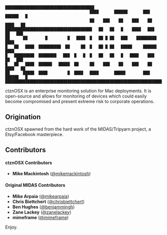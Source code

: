                                           ████████████████████████████████████████
                                          ████       ██████       ███   ██████   █
                                          ██    ███    ██    ███    ██   ████   ██
    ███████████████████████████████████████   ██   ██   █    ████   ███   ██   ███
    ██      ██        █         █   ████  █   ██ █ ██   ███    █████████      ████
    █   ██   ████  ██████████  ██     ██  █   ██ █ ██   █████     ██████      ████
    █   █████████  ████████   ███  █   █  █   ██   ██   █   ████    ███   ██   ███
    █   ██   ████  ██████   █████  ██     ██    ███    ██    ███    ██   ████   ██
    ██      █████  ████         █  ████   ████       █████        ███   ██████   █
    ██████████████████████████████████████████████████████████████████████████████


ctznOSX is an enterprise monitoring solution for Mac deployments. It is open-source and allows for monitoring of devices which could easily become compromised and present extreme risk to corporate operations.

Origination
-----------
ctznOSX spawned from the hard work of the MIDAS/Tripyarn project, a Etsy/Facebook masterpiece. 

Contributors
---------------------------

#### ctznOSX Contributors

+ __Mike Mackintosh__ ([@mikemackintosh](https://twitter.com/mikemackintosh))

#### Original MIDAS Contributors

+ __Mike Arpaia__ ([@mikearpaia](https://twitter.com/mikearpaia))
+ __Chris Biettchert__ ([@chrisbiettchert](https://twitter.com/chrisbiettchert))
+ __Ben Hughes__ ([@benjammingh](https://twitter.com/benjammingh))
+ __Zane Lackey__ ([@zanelackey](https://twitter.com/zanelackey))
+ __mimeframe__ ([@mimeframe](https://twitter.com/mimeframe))

Enjoy.